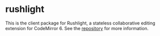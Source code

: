 # rushlight

This is the client package for Rushlight, a stateless collaborative editing
extension for CodeMirror 6. See the
[repository](https://github.com/ekzhang/rushlight) for more information.
